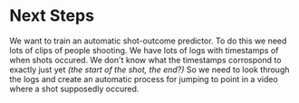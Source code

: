 # Next Steps

We want to train an automatic shot-outcome predictor. To do this we need lots of clips of people shooting. We have lots of logs with timestamps of when shots occured. We don't know what the timestamps corrospond to exactly just yet *(the start of the shot, the end?)* So we need to look through the logs and create an automatic process for jumping to point in a video where a shot supposedly occured.